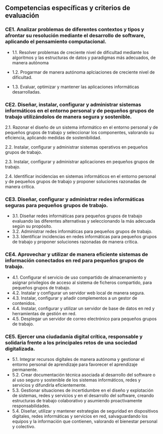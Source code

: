 ## Competencias específicas y criterios de evaluación

### CE1. Analizar problemas de diferentes contextos y tipos y afrontar su resolución mediante el desarrollo de software, aplicando el pensamiento computacional.

* 1.1. Resolver problemas de creciente nivel de dificultad mediante los algoritmos y las estructuras de datos y paradigmas más adecuados, de manera autónoma

* 1.2. Progarmar de manera autónoma aplciaciones de creciente nivel de dificultad.

* 1.3. Evaluar, optimizar y mantener las aplicaciones informáticas desarrolladas.

### CE2. Diseñar, instalar, configurar y administrar sistemas informáticos en el entorno personal y de pequeños grupos de trabajo utilizándolos de manera segura y sostenible.

2.1. Razonar el diseño de un sistema informático en el entorno personal y de pequeños grupos de trabajo y seleccionar los componentes, valorando su eficiencia, aplicando medidas de sostenibilidad.

2.2. Instalar, configurar y administrar sistemas operativos en pequeños grupos de trabajo.

2.3. Instalar, configurar y administrar aplicaciones en pequeños grupos de trabajo.

2.4. Identificar incidencias en sistemas informáticos en el entorno personal y de pequeños grupos de trabajo y proponer soluciones razonadas de manera crítica.

### CE3. Diseñar, configurar y administrar redes informáticas seguras para pequeños grupos de trabajo.
* 3.1. Diseñar redes informáticas para pequeños grupos de trabajo evaluando las diferentes alternativas y seleccionando la más adecuada según su propósito.
* 3.2. Administrar redes informáticas para pequeños grupos de trabajo.
* 3.3. Identificar incidencias en redes informáticas para pequeños grupos de trabajo y proponer soluciones razonadas de manera crítica.

### CE4. Aprovechar y utilizar de manera eficiente sistemas de información conectados en red para pequeños grupos de trabajo.
* 4.1. Configurar el servicio de uso compartido de almacenamiento y asignar privilegios de acceso al sistema de ficheros compartido, para pequeños grupos de trabajo.
* 4.2. Instalar y configurar un servidor web local de manera segura.
* 4.3. Instalar, configurar y añadir complementos a un gestor de contenidos.
* 4.4. Instalar, configurar y utilizar un servidor de base de datos en red y herramientas de gestión en red.
* 4.5. Desplegar un servidor de correo electrónico para pequeños grupos de trabajo.

### CE5. Ejercer una ciudadanía digital crítica, responsable y solidaria frente a los principales retos de una sociedad digitalizada.
* 5.1. Integrar recursos digitales de manera autónoma y gestionar el entorno personal de aprendizaje para favorecer el aprendizaje permanente.
* 5.2. Crear documentación técnica asociada al desarrollo del software o al uso seguro y sostenible de los sistemas informáticos, redes y servicios y difundirla eficientemente.
* 5.3. Gestionar situaciones de incertidumbre en el diseño y explotación de sistemas, redes y servicios y en el desarrollo del software, creando estructuras de trabajo colaborativo y asumiendo proactivamente responsabilidades.
* 5.4. Diseñar, utilizar y mantener estrategias de seguridad en dispositivos digitales, redes informáticas y servicios en red, salvaguardando los equipos y la información que contienen, valorando el bienestar personal y colectivo.
